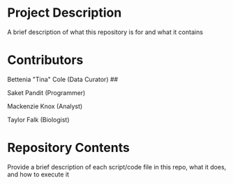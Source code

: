 # Project Description

A brief description of what this repository is for and what it contains

# Contributors

Bettenia "Tina" Cole (Data Curator) ##

Saket Pandit (Programmer)

Mackenzie Knox (Analyst) 

Taylor Falk (Biologist)

# Repository Contents

Provide a brief description of each script/code file in this repo, what it does, and how to execute it
